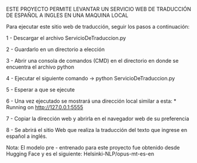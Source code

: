 ESTE PROYECTO PERMITE LEVANTAR UN SERVICIO WEB DE TRADUCCIÓN DE ESPAÑOL A INGLES EN UNA MAQUINA LOCAL

Para ejecutar este sitio web de traducción, seguir los pasos a continuación:

1 - Descargar el archivo ServicioDeTraduccion.py

2 - Guardarlo en un directorio a elección

3 - Abrir una consola de comandos (CMD) en el directorio en donde se encuentra el archivo python

4 - Ejecutar el siguiente comando -> python ServicioDeTraduccion.py

5 - Esperar a que se ejecute

6 - Una vez ejecutado se mostrará una dirección local similar a esta:  * Running on http://127.0.0.1:5555

7 - Copiar la dirección web y abrirla en el navegador web de su preferencia

8 - Se abrirá el sitio Web que realiza la traducción del texto que ingrese en español a inglés.

Nota: El modelo pre - entrenado para este proyecto fue obtenido desde Hugging Face y es el siguiente:
Helsinki-NLP/opus-mt-es-en
